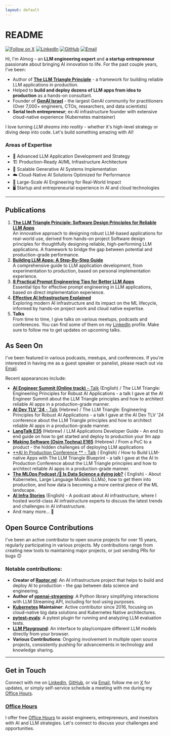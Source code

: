 ```yaml
---
layout: default
---
```


# README

[![Follow on X](https://img.shields.io/badge/@AlmogBaku-000?style=for-the-badge&logo=x&logoColor=white)][x]
[![LinkedIn](https://img.shields.io/badge/LinkedIn-0077B5?style=for-the-badge&logo=linkedin&logoColor=white)][linkedin]
[![GitHub](https://img.shields.io/badge/GitHub-100000?style=for-the-badge&logo=github&logoColor=white)][github]
[![Email](https://img.shields.io/badge/Email-D14836?style=for-the-badge&logo=gmail&logoColor=white)][mailto]

Hi, I'm Almog - an **LLM engineering expert** and **a startup entrepreneur** passionate about bringing AI innovation to
life. For the past couple years, I've been:

- Author of **[The LLM Triangle Principle][ltp]** - a framework for building reliable LLM applications in production.
- Helped to **build and deploy dozens of LLM apps from idea to production** as a hands-on consultant.
- Founder of [**GenAI Israel**](https://llm.org.il) - the largest GenAI community for practitioners (Over 7,000+
  engineers, CTOs, researchers, and data scientists)
- **Serial tech entrepreneur**; ex-AI infrastructure founder with extensive cloud-native experience (Kubernetes
  maintainer)

I love turning *LLM dreams into reality* - whether it's high-level strategy or diving deep into code. Let's build
something amazing with AI!

### Areas of Expertise

- 🧠 Advanced LLM Application Development and Strategy
- 🏗️ Production-Ready AI/ML Infrastructure Architecture
- 🌟 Scalable Generative AI Systems Implementation
- ☁️ Cloud-Native AI Solutions Optimized for Performance
- 🚀 Large-Scale AI Engineering for Real-World Impact
- 🖥️ Startup and entrepreneurial experience in AI and cloud technologies

---

## Publications

1. **[The LLM Triangle Principle: Software Design Principles for Reliable LLM Apps][ltp]** <br />
   An innovative approach to designing robust LLM-based applications for real-world use, derived from hands-on project
   Software design principles for thoughtfully designing reliable, high-performing LLM applications. A framework to
   bridge the gap between potential and production-grade performance.
2. **[Building LLM Apps: A Step-By-Step Guide][llm-dev-proc]** <br />
   A comprehensive guide to LLM application development, from experimentation to production, based on personal
   implementation experience.
3. **[8 Practical Prompt Engineering Tips for Better LLM Apps][le-tips]** <br />
   Essential tips for effective prompt engineering in LLM applications, based on direct implementation experience.
4. **[Effective AI Infrastructure Explained][ft-platform]** <br />
   Exploring modern AI infrastructure and its impact on the ML lifecycle, informed by hands-on project work and cloud
   native expertise.
5. **Talks** <br />
   From time to time, I give talks on various meetups, podcasts and conferences. You can find some of them on my
   [LinkedIn][linkedin] profile. Make sure to follow me to get updates on upcoming talks.

## As Seen On

I've been featured in various podcasts, meetups, and conferences. If you're interested in having me as a guest speaker
or panelist, please reach out via [Email][mailto].

Recent appearances include:

* [**AI Engineer Summit (Online track)** - Talk](https://www.youtube.com/watch?v=ro5HkZvzfiQ) (English) / The LLM
  Triangle: Engineering
  Principles for Robust AI Applications - a talk I gave at the AI Engineer Summit about the LLM Triangle principles and
  how to architect reliable AI apps in a production-grade manner.
* [**AI Dev TLV '24** - Talk](https://youtu.be/84XEIQjTH3A?si=XgKn40azvpZHfRu6) (Hebrew) / The LLM Triangle: Engineering
  Principles for Robust AI Applications - a talk I gave at the AI Dev TLV '24 conference about the LLM Triangle
  principles and how to architect reliable AI apps in a production-grade manner.
* [**LangTalk E35**](https://open.spotify.com/episode/6msIT1pr4rCCYi1vnsXCtw?si=90bOkfTuSMKIkU_RYV7UwQ) (Hebrew) / LLM
  Applications Developer Guide - An end to end guide on how to get started and deploy to production your llm app
* [**Making Software (Osim Tochna) E165**](https://www.osimhistoria.com/software/ep165-llm) (Hebrew) / From a PoC to a
  product - the hidden challenges of deploying LLM applications
* [**AI In Production Conference
  ** - Talk](https://home.mlops.community/public/videos/how-to-build-llm-native-apps-with-the-magic-triangle-blueprint) (
  English) / How to Build LLM-native Apps with The LLM Triangle Blueprint - a talk I gave at the AI In Production
  Conference about the LLM Triangle principles and how to architect reliable AI apps in a production-grade manner.
* [**The MLOps Podcast /🫣 Is Data Science a dying job?**](https://open.spotify.com/episode/5j9513kijaRxJ30ixcFpTE) (
  English) - About Kubernetes, Large Language Models (LLMs), how to get them into production, and how data is becoming a
  more central piece of the ML landscape.
* [**AI Infra Stories**](https://creators.spotify.com/pod/show/ai-infra-stories/) (English) - A podcast about AI
  infrastructure, where I hosted world-class AI infrastructure experts to discuss the latest trends and challenges in AI
  infrastructure.
* And many more... 🚀

## Open Source Contributions

I've been an active contributor to open source projects for over 15 years, regularly participating in various projects.
My contributions range from creating new tools to maintaining major projects, or just sending PRs for bugs 🙃

### Notable contributions:

- **Creator of [Raptor.ml](https://github.com/raptor-ml/raptor)**: An AI infrastructure project that helps to build and
  deploy AI to production - the gap between data science and engineering.
- **Author of [openai-streaming](https://github.com/AlmogBaku/openai-streaming)**: A Python library simplifying
  interactions with LLM Streaming API, including for tool using purposes.
- **[Kubernetes](https://kubernetes.io/) Maintainer**: Active contributor since 2016, focusing on cloud-native big data
  solutions and Kubernetes Native architectures.
- **[pytest-evals](https://github.com/AlmogBaku/pytest-evals)**: A pytest plugin for running and analyzing LLM
  evaluation tests.
- **[LLM Playground](https://github.com/AlmogBaku/llm-playground)**: An interface to play/compare different LLM models
  directly from your browser.
- **Various Contributions**: Ongoing involvement in multiple open source projects, consistently pushing for advancements
  in technology and knowledge sharing.

---

## Get in Touch

Connect with me on [LinkedIn][linkedin], [GitHub][github], or via
[Email][mailto], follow me on [X][x] for updates, or simply self-service schedule a meeting with me during my [Office
Hours][office-hours].

### [Office Hours][office-hours]

I offer free [Office Hours][office-hours] to assist engineers, entrepreneurs, and investors with AI and LLM strategies. Let's connect to
discuss your challenges and opportunities.


[linkedin]: https://www.linkedin.com/in/almogbaku/

[github]: https://github.com/AlmogBaku

[x]: https://x.com/AlmogBaku

[mailto]: mailto:almog.baku@gmail.com

[ltp]: https://towardsdatascience.com/the-llm-triangle-principles-to-architect-reliable-ai-apps-d3753dd8542e

[llm-dev-proc]: https://medium.com/@AlmogBaku/building-llm-apps-a-clear-step-by-step-guide-1fe1e6ef60fd

[le-tips]: https://medium.com/@AlmogBaku/8-practical-prompt-engineering-tips-for-better-llm-apps-430eef9b0950

[ft-platform]: https://towardsdatascience.com/effective-ai-infrastructure-or-why-feature-store-is-not-enough-3b6b47edcd35

[office-hours]: https://cal.com/almogbaku/office-hours
